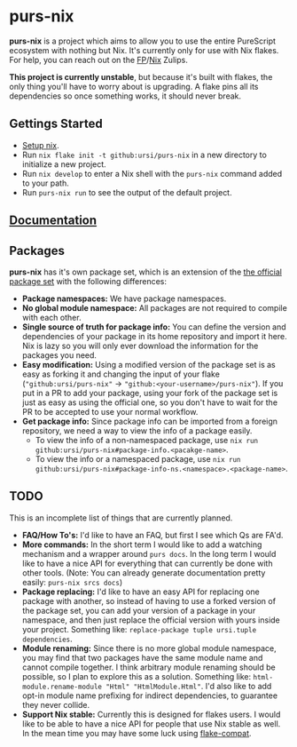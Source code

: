 # purs-nix

**purs-nix** is a project which aims to allow you to use the entire PureScript ecosystem with nothing but Nix. It's currently only for use with Nix flakes. For help, you can reach out on the [FP](https://funprog.zulipchat.com/#narrow/stream/214955-PureScript)/[Nix](https://nixcommunity.zulipchat.com/#narrow/stream/285116-PureScript) Zulips.

**This project is currently unstable**, but because it's built with flakes, the only thing you'll have to worry about is upgrading. A flake pins all its dependencies so once something works, it should never break.

## Gettings Started

- [Setup nix](docs/nix.md).
- Run `nix flake init -t github:ursi/purs-nix` in a new directory to initialize a new project.
- Run `nix develop` to enter a Nix shell with the `purs-nix` command added to your path.
- Run `purs-nix run` to see the output of the default project.

## [Documentation](docs/README.md)

## Packages

**purs-nix** has it's own package set, which is an extension of the [the official package set](https://github.com/purescript/package-sets) with the following differences:
- **Package namespaces:** We have package namespaces.
- **No global module namespace:** All packages are not required to compile with each other.
- **Single source of truth for package info:** You can define the version and dependencies of your package in its home repository and import it here. Nix is lazy so you will only ever download the information for the packages you need.
- **Easy modification:** Using a modified version of the package set is as easy as forking it and changing the input of your flake (`"github:ursi/purs-nix"` -> `"github:<your-username>/purs-nix"`). If you put in a PR to add your package, using your fork of the package set is just as easy as using the official one, so you don't have to wait for the PR to be accepted to use your normal workflow.
- **Get package info:** Since package info can be imported from a foreign repository, we need a way to view the info of a package easily.
  - To view the info of a non-namespaced package, use `nix run github:ursi/purs-nix#package-info.<pacakge-name>`.
  - To view the info or a namespaced package, use `nix run github:ursi/purs-nix#package-info-ns.<namespace>.<package-name>`.

## TODO

This is an incomplete list of things that are currently planned.

- **FAQ/How To's:** I'd like to have an FAQ, but first I see which Qs are FA'd.
- **More commands:** In the short term I would like to add a watching mechanism and a wrapper around `purs docs`. In the long term I would like to have a nice API for everything that can currently be done with other tools. (Note: You can already generate documentation pretty easily: `purs-nix srcs docs`)
- **Package replacing:** I'd like to have an easy API for replacing one package with another, so instead of having to use a forked version of the package set, you can add your version of a package in your namespace, and then just replace the official version with yours inside your project. Something like: `replace-package tuple ursi.tuple dependencies`.
- **Module renaming:** Since there is no more global module namespace, you may find that two packages have the same module name and cannot compile together. I think arbitrary module renaming should be possible, so I plan to explore this as a solution. Something like: `html-module.rename-module "Html" "HtmlModule.Html"`. I'd also like to add opt-in module name prefixing for indirect dependencies, to guarantee they never collide.
- **Support Nix stable:** Currently this is designed for flakes users. I would like to be able to have a nice API for people that use Nix stable as well. In the mean time you may have some luck using [flake-compat](https://github.com/edolstra/flake-compat).
